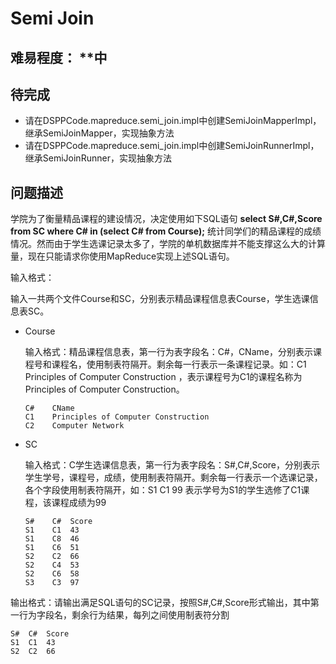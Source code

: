 # Semi Join

## 难易程度： **中

## 待完成

- 请在DSPPCode.mapreduce.semi_join.impl中创建SemiJoinMapperImpl，继承SemiJoinMapper，实现抽象方法
- 请在DSPPCode.mapreduce.semi_join.impl中创建SemiJoinRunnerImpl，继承SemiJoinRunner，实现抽象方法

## 问题描述

学院为了衡量精品课程的建设情况，决定使用如下SQL语句
**select S#,C#,Score from SC where C# in (select C# from Course);**
统计同学们的精品课程的成绩情况。然而由于学生选课记录太多了，学院的单机数据库并不能支撑这么大的计算量，现在只能请求你使用MapReduce实现上述SQL语句。

输入格式：

输入一共两个文件Course和SC，分别表示精品课程信息表Course，学生选课信息表SC。

- Course

  输入格式：精品课程信息表，第一行为表字段名：C#，CName，分别表示课程号和课程名，使用制表符隔开。剩余每一行表示一条课程记录。如：C1	Principles of Computer Construction ，表示课程号为C1的课程名称为Principles of Computer Construction。

  ```
  C#	CName
  C1	Principles of Computer Construction
  C2	Computer Network
  ```
  
- SC

  输入格式：C学生选课信息表，第一行为表字段名：S#,C#,Score，分别表示学生学号，课程号，成绩，使用制表符隔开。剩余每一行表示一个选课记录，各个字段使用制表符隔开，如：S1 C1  99 表示学号为S1的学生选修了C1课程，该课程成绩为99

  ```
  S#	C#	Score
  S1	C1	43
  S1	C8	46
  S1	C6	51
  S2	C2	66
  S2	C4	53
  S2	C6	58
  S3	C3	97
  ```

输出格式：请输出满足SQL语句的SC记录，按照S#,C#,Score形式输出，其中第一行为字段名，剩余行为结果，每列之间使用制表符分割		

```
S#	C#	Score
S1	C1	43
S2	C2	66
```

